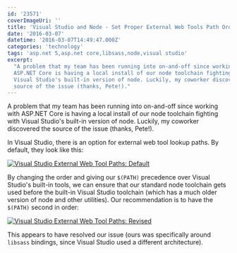 ```yaml
---
id: '23571'
coverImageUri: ''
title: 'Visual Studio and Node - Set Proper External Web Tools Path Order'
date: '2016-03-07'
datetime: '2016-03-07T14:49:47.000Z'
categories: 'technology'
tags: 'asp.net 5,asp.net core,libsass,node,visual studio'
excerpt:
  "A problem that my team has been running into on-and-off since working with
  ASP.NET Core is having a local install of our node toolchain fighting with
  Visual Studio's built-in version of node. Luckily, my coworker discovered the
  source of the issue (thanks, Pete!)."
---
```


A problem that my team has been running into on-and-off since working with
ASP.NET Core is having a local install of our node toolchain fighting with
Visual Studio's built-in version of node. Luckily, my coworker discovered the
source of the issue (thanks, Pete!).

In Visual Studio, there is an option for external web tool lookup paths. By
default, they look like this:

[![Visual Studio External Web Tool Paths: Default](http://assets.brandonmartinez.com/brandonmartinez/2016/03/vs-external-web-tools-order-old.png)](http://assets.brandonmartinez.com/brandonmartinez/2016/03/vs-external-web-tools-order-old.png)

By changing the order and giving our `$(PATH)` precedence over Visual Studio's
built-in tools, we can ensure that our standard node toolchain gets used before
the built-in Visual Studio toolchain (which has a much older version of node and
other utilities). Our recommendation is to have the `$(PATH)` second in order:

[![Visual Studio External Web Tool Paths: Revised](http://assets.brandonmartinez.com/brandonmartinez/2016/03/vs-external-web-tools-order-new.png)](http://assets.brandonmartinez.com/brandonmartinez/2016/03/vs-external-web-tools-order-new.png)

This appears to have resolved our issue (ours was specifically around `libsass`
bindings, since Visual Studio used a different architecture).
